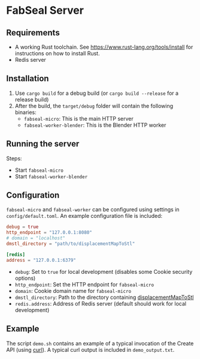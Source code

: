 # FabSeal Server

## Requirements

- A working Rust toolchain.
  See https://www.rust-lang.org/tools/install for instructions on how to install Rust.
- Redis server

## Installation

1. Use `cargo build` for a debug build (or `cargo build --release` for a release build)
2. After the build, the `target/debug` folder will contain the following binaries:
    - `fabseal-micro`: This is the main HTTP server
    - `fabseal-worker-blender`: This is the Blender HTTP worker

## Running the server

Steps:

- Start `fabseal-micro`
- Start `fabseal-worker-blender`

## Configuration

`fabseal-micro` and `fabseal-worker`
can be configured using settings in `config/default.toml`.
An example configuration file is included:
```toml
debug = true
http_endpoint = "127.0.0.1:8080"
# domain = "localhost"
dmstl_directory = "path/to/displacementMapToStl"

[redis]
address = "127.0.0.1:6379"
```

* `debug`: Set to `true` for local development (disables some Cookie security options)
* `http_endpoint`: Set the HTTP endpoint for `fabseal-micro`
* `domain`: Cookie domain name for `fabseal-micro`
* `dmstl_directory`: Path to the directory containing [displacementMapToStl](https://github.com/Siegler-von-Catan/displacementMapToStl)
* `redis.address`: Address of Redis server (default should work for local development)

## Example

The script `demo.sh` contains an example of a typical invocation of the Create API (using [curl](https://curl.se/)).
A typical curl output is included in `demo_output.txt`.